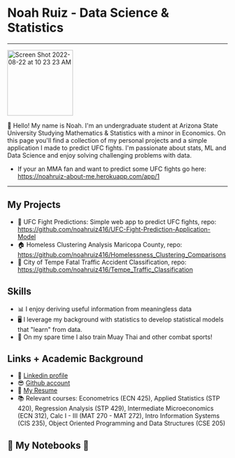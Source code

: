 # Noah Ruiz - Data Science & Statistics 

---

<img width="150" alt="Screen Shot 2022-08-22 at 10 23 23 AM" src="https://user-images.githubusercontent.com/88412646/185981902-80aee596-04e0-47b0-b342-0e55abbf3479.png">

:wave: Hello! My name is Noah. I'm an undergraduate student at Arizona State University Studying Mathematics & Statistics with a minor in Economics. On this page you'll find a collection of my personal projects and a simple application I made to predict UFC fights. I'm passionate about stats, ML and Data Science and enjoy solving challenging problems with data.

- If your an MMA fan and want to predict some UFC fights go here: https://noahruiz-about-me.herokuapp.com/app/1

---

## My Projects

- :boxing_glove: UFC Fight Predictions: Simple web app to predict UFC fights, repo: https://github.com/noahruiz416/UFC-Fight-Prediction-Application-Model
- :house: Homeless Clustering Analysis Maricopa County, repo: https://github.com/noahruiz416/Homelessness_Clustering_Comparisons
- :car: City of Tempe Fatal Traffic Accident Classification, repo: https://github.com/noahruiz416/Tempe_Traffic_Classification

## Skills

- :bar_chart:  I enjoy deriving useful information from meaningless data
- :desktop_computer: I leverage my background with statistics to develop statistical models that "learn" from data.
- :boxing_glove: On my spare time I also train Muay Thai and other combat sports!

## Links + Academic Background

- :office: [Linkedin profile](https://www.linkedin.com/in/noahruiz416/)
- :sunglasses: [Github account](https://github.com/noahruiz416)
- :page_facing_up: [My Resume](https://github.com/noahruiz416/UFC-Fight-Prediction-Application-Model/files/9429495/Noah_Ruiz_Resume_Fall_2022.pdf)
- :books: Relevant courses: Econometrics (ECN 425), Applied Statistics (STP 420), Regression Analysis (STP 429), Intermediate Microeconomics (ECN 312), Calc I - III (MAT 270 - MAT 272), Intro Information Systems (CIS 235), Object Oriented Programming and Data Structures (CSE 205) 


## :notebook: My Notebooks :notebook:
